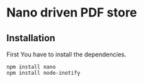 Nano driven PDF store
=====================

Installation
------------
First You have to install the dependencies.    
 
    npm install nano
    npm install node-inotify





